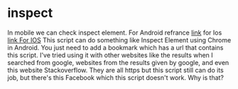 # inspect
In mobile we can check inspect element.
For Android refrance <a href="https://www.youtube.com/watch?v=HdW_8AFpHSw&themeRefresh=1">link</a>
for Ios <a href="https://live.browserstack.com/dashboard#os=android&os_version=11.0&device=Samsung+Galaxy+M52&device_browser=samsung&zoom_to_fit=true&full_screen=true&url=https%3A%2F%2Foutpath-web-develop.outpathprod.com%2F%23%2Fhome&speed=1">link For IOS</a>
This script can do something like Inspect Element using Chrome in Android. You just need to add a bookmark which has a url that contains this script. I've tried using it with other websites like the results when I searched from google, websites from the results given by google, and even this website Stackoverflow. They are all https but this script still can do its job, but there's this Facebook which this script doesn't work. Why is that?
